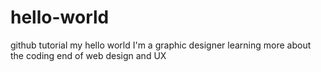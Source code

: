 # hello-world
github tutorial my hello world
I'm a graphic designer learning more about the coding end of web design and UX
